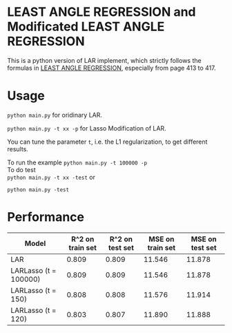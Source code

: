 # LEAST ANGLE REGRESSION and Modificated LEAST ANGLE REGRESSION

This is a python version of LAR implement, which strictly follows the formulas in [LEAST ANGLE REGRESSION](http://statweb.stanford.edu/~tibs/ftp/lars.pdf), especially from page 413 to 417.

# Usage
`python main.py` for oridinary LAR. 

`python main.py -t xx -p` for Lasso Modification of LAR.

You can tune the parameter `t`, i.e. the L1 regularization, to get different results.

To run the example
`python main.py -t 100000 -p`  
 To do test   
`python main.py -t xx -test`  or

`python main.py -test`

# Performance 

| Model | R^2 on train set | R^2 on test set |  MSE on train set | MSE on test set | 
|---------|--------|--------| --------|--------|
| LAR   |   0.809 | 0.809 | 11.546 |11.878|
| LARLasso (t = 100000)| 0.809 | 0.809 | 11.546 |11.878|
| LARLasso (t = 150)| 0.808 | 0.808 | 11.576 |11.914|
| LARLasso (t = 120)| 0.803 | 0.807 | 11.890 |11.888|
